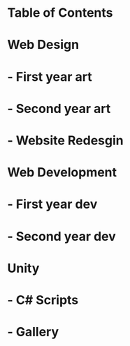 # Table of Contents

# Web Design
# - First year art
# - Second year art
# - Website Redesgin

# Web Development
# - First year dev
# - Second year dev

# Unity
# - C# Scripts
# - Gallery
